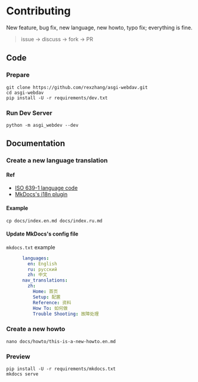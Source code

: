 # Contributing 

New feature, bug fix, new language, new howto, typo fix; everything is fine.  

> issue -> discuss -> fork -> PR 

## Code

### Prepare
```shell
git clone https://github.com/rexzhang/asgi-webdav.git
cd asgi-webdav
pip install -U -r requirements/dev.txt
```

### Run Dev Server
```shell
python -m asgi_webdev --dev
```

## Documentation

### Create a new language translation

#### Ref
- [ISO 639-1 language code](https://en.wikipedia.org/wiki/List_of_ISO_639-1_codes)
- [MkDocs's i18n plugin](https://github.com/ultrabug/mkdocs-static-i18n)

#### Example
```shell
cp docs/index.en.md docs/index.ru.md
```

#### Update MkDocs's config file
`mkdocs.txt` example
```yaml
      languages:
        en: English
        ru: русский
        zh: 中文
      nav_translations:
        zh:
          Home: 首页
          Setup: 配置
          Reference: 资料
          How To: 如何做
          Trouble Shooting: 故障处理
```

### Create a new howto
```shell
nano docs/howto/this-is-a-new-howto.en.md
```

### Preview
```shell
pip install -U -r requirements/mkdocs.txt
mkdocs serve
```